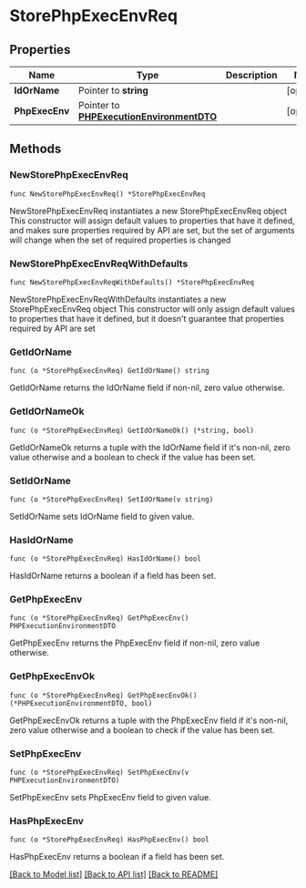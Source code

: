 # StorePhpExecEnvReq

## Properties

Name | Type | Description | Notes
------------ | ------------- | ------------- | -------------
**IdOrName** | Pointer to **string** |  | [optional] 
**PhpExecEnv** | Pointer to [**PHPExecutionEnvironmentDTO**](PHPExecutionEnvironmentDTO.md) |  | [optional] 

## Methods

### NewStorePhpExecEnvReq

`func NewStorePhpExecEnvReq() *StorePhpExecEnvReq`

NewStorePhpExecEnvReq instantiates a new StorePhpExecEnvReq object
This constructor will assign default values to properties that have it defined,
and makes sure properties required by API are set, but the set of arguments
will change when the set of required properties is changed

### NewStorePhpExecEnvReqWithDefaults

`func NewStorePhpExecEnvReqWithDefaults() *StorePhpExecEnvReq`

NewStorePhpExecEnvReqWithDefaults instantiates a new StorePhpExecEnvReq object
This constructor will only assign default values to properties that have it defined,
but it doesn't guarantee that properties required by API are set

### GetIdOrName

`func (o *StorePhpExecEnvReq) GetIdOrName() string`

GetIdOrName returns the IdOrName field if non-nil, zero value otherwise.

### GetIdOrNameOk

`func (o *StorePhpExecEnvReq) GetIdOrNameOk() (*string, bool)`

GetIdOrNameOk returns a tuple with the IdOrName field if it's non-nil, zero value otherwise
and a boolean to check if the value has been set.

### SetIdOrName

`func (o *StorePhpExecEnvReq) SetIdOrName(v string)`

SetIdOrName sets IdOrName field to given value.

### HasIdOrName

`func (o *StorePhpExecEnvReq) HasIdOrName() bool`

HasIdOrName returns a boolean if a field has been set.

### GetPhpExecEnv

`func (o *StorePhpExecEnvReq) GetPhpExecEnv() PHPExecutionEnvironmentDTO`

GetPhpExecEnv returns the PhpExecEnv field if non-nil, zero value otherwise.

### GetPhpExecEnvOk

`func (o *StorePhpExecEnvReq) GetPhpExecEnvOk() (*PHPExecutionEnvironmentDTO, bool)`

GetPhpExecEnvOk returns a tuple with the PhpExecEnv field if it's non-nil, zero value otherwise
and a boolean to check if the value has been set.

### SetPhpExecEnv

`func (o *StorePhpExecEnvReq) SetPhpExecEnv(v PHPExecutionEnvironmentDTO)`

SetPhpExecEnv sets PhpExecEnv field to given value.

### HasPhpExecEnv

`func (o *StorePhpExecEnvReq) HasPhpExecEnv() bool`

HasPhpExecEnv returns a boolean if a field has been set.


[[Back to Model list]](../README.md#documentation-for-models) [[Back to API list]](../README.md#documentation-for-api-endpoints) [[Back to README]](../README.md)


